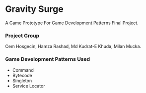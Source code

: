 # Gravity Surge

A Game Prototype For Game Development Patterns Final Project.

### Project Group
Cem Hosgecin, Hamza Rashad, Md Kudrat-E Khuda, Milan Mucka.

### Game Development Patterns Used
* Command
* Bytecode
* Singleton
* Service Locator
